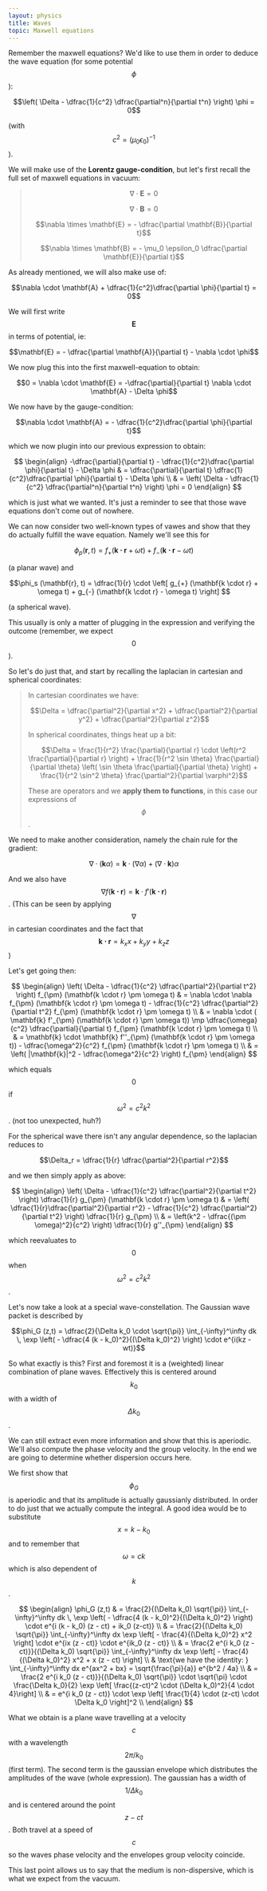 ```yaml
---
layout: physics
title: Waves
topic: Maxwell equations
---
```



Remember the maxwell equations? We'd like to use them in order to deduce the wave equation (for some potential $$\phi$$):

$$\left( \Delta - \dfrac{1}{c^2} \dfrac{\partial^n}{\partial t^n} \right) \phi = 0$$

(with $$c^2 = (\mu_0 \epsilon_0)^{-1}$$).

We will make use of the **Lorentz gauge-condition**, but let's first recall the full set of maxwell equations in vacuum:

> $$\nabla \cdot \mathbf{E} = 0$$
> 
> $$\nabla \cdot \mathbf{B} = 0$$
> 
> $$\nabla \times \mathbf{E} = - \dfrac{\partial \mathbf{B}}{\partial t}$$
> 
> $$\nabla \times \mathbf{B} = - \mu_0 \epsilon_0 \dfrac{\partial \mathbf{E}}{\partial t}$$

As already mentioned, we will also make use of:

$$\nabla \cdot \mathbf{A} + \dfrac{1}{c^2}\dfrac{\partial \phi}{\partial t} = 0$$

We will first write $$\mathbf{E}$$ in terms of potential, ie:

$$\mathbf{E} = - \dfrac{\partial \mathbf{A}}{\partial t} - \nabla \cdot \phi$$

We now plug this into the first maxwell-equation to obtain:

$$0 = \nabla \cdot \mathbf{E} = -\dfrac{\partial}{\partial t} \nabla \cdot \mathbf{A} - \Delta \phi$$

We now have by the gauge-condition:

$$\nabla \cdot \mathbf{A} = - \dfrac{1}{c^2}\dfrac{\partial \phi}{\partial t}$$

which we now plugin into our previous expression to obtain:

$$
\begin{align}
    -\dfrac{\partial}{\partial t} - \dfrac{1}{c^2}\dfrac{\partial \phi}{\partial t} - \Delta \phi & = \dfrac{\partial}{\partial t} \dfrac{1}{c^2}\dfrac{\partial \phi}{\partial t} - \Delta \phi \\
    & = \left( \Delta - \dfrac{1}{c^2} \dfrac{\partial^n}{\partial t^n} \right) \phi = 0
\end{align}
$$

which is just what we wanted. It's just a reminder to see that those wave equations don't come out of nowhere.

We can now consider two well-known types of vawes and show that they do actually fulfill the wave equation. Namely we'll see this for

$$\phi_p (\mathbf{r}, t) = f_{+} (\mathbf{k \cdot r} + \omega t) + f_{-} (\mathbf{k \cdot r} - \omega t)$$

(a planar wave) and

$$\phi_s (\mathbf{r}, t) = \dfrac{1}{r} \cdot \left[ g_{+} (\mathbf{k \cdot r} + \omega t) + g_{-} (\mathbf{k \cdot r} - \omega t) \right] $$

(a spherical wave).

This usually is only a matter of plugging in the expression and verifying the outcome (remember, we expect $$0$$). 

So let's do just that, and start by recalling the laplacian in cartesian and spherical coordinates:

> In cartesian coordinates we have: 
>
> $$\Delta = \dfrac{\partial^2}{\partial x^2} + \dfrac{\partial^2}{\partial y^2} + \dfrac{\partial^2}{\partial z^2}$$
>
> In spherical coordinates, things heat up a bit:
> 
> $$\Delta = \frac{1}{r^2} \frac{\partial}{\partial r} \cdot \left(r^2 \frac{\partial}{\partial r} \right) + \frac{1}{r^2 \sin \theta} \frac{\partial}{\partial \theta} \left( \sin \theta \frac{\partial}{\partial \theta} \right) + \frac{1}{r^2 \sin^2 \theta} \frac{\partial^2}{\partial \varphi^2}$$
>
> These are operators and we **apply them to functions**, in this case our expressions of $$\phi$$.

We need to make another consideration, namely the chain rule for the gradient:

$$\nabla \cdot (\mathbf{k} \alpha) = \mathbf{k} \cdot (\nabla \alpha) + (\nabla \cdot \mathbf{k}) \alpha$$

And we also have $$\nabla f (\mathbf{k \cdot r}) = \mathbf{k} \cdot f'(\mathbf{k \cdot r})$$. (This can be seen by applying $$\nabla$$ in cartesian coordinates and the fact that $$\mathbf{k \cdot r} = k_x x + k_y y + k_z z$$)

Let's get going then:

$$
\begin{align}
    \left( \Delta - \dfrac{1}{c^2} \dfrac{\partial^2}{\partial t^2} \right) f_{\pm} (\mathbf{k \cdot r} \pm \omega t)
    & = \nabla \cdot \nabla f_{\pm} (\mathbf{k \cdot r} \pm \omega t) - \dfrac{1}{c^2} \dfrac{\partial^2}{\partial t^2} f_{\pm} (\mathbf{k \cdot r} \pm \omega t) \\
    & = \nabla \cdot ( \mathbf{k} f'_{\pm} (\mathbf{k \cdot r} \pm \omega t)) \mp \dfrac{\omega}{c^2} \dfrac{\partial}{\partial t} f_{\pm} (\mathbf{k \cdot r} \pm \omega t) \\
    & = \mathbf{k} \cdot \mathbf{k} f''_{\pm} (\mathbf{k \cdot r} \pm \omega t)) - \dfrac{\omega^2}{c^2} f_{\pm} (\mathbf{k \cdot r} \pm \omega t) \\
    & = \left( |\mathbf{k}|^2 - \dfrac{\omega^2}{c^2} \right) f_{\pm}
\end{align}
$$

which equals $$0$$ if $$\omega^2 = c^2 k^2$$. (not too unexpected, huh?)

For the spherical wave there isn't any angular dependence, so the laplacian reduces to

$$\Delta_r = \dfrac{1}{r} \dfrac{\partial^2}{\partial r^2}$$

and we then simply apply as above:

$$
\begin{align}
    \left( \Delta - \dfrac{1}{c^2} \dfrac{\partial^2}{\partial t^2} \right) \dfrac{1}{r} g_{\pm} (\mathbf{k \cdot r} \pm \omega t)
    & = \left( \dfrac{1}{r}\dfrac{\partial^2}{\partial r^2} - \dfrac{1}{c^2} \dfrac{\partial^2}{\partial t^2} \right) \dfrac{1}{r} g_{\pm} \\
    & = \left(k^2 - \dfrac{(\pm \omega)^2}{c^2} \right) \dfrac{1}{r} g''_{\pm}
\end{align}
$$

which reevaluates to $$0$$ when $$\omega^2 = c^2 k^2$$.

Let's now take a look at a special wave-constellation. The Gaussian wave packet is described by

$$\phi_G (z,t) = \dfrac{2}{\Delta k_0 \cdot \sqrt{\pi}} \int_{-\infty}^\infty dk \, \exp \left( - \dfrac{4 (k - k_0)^2}{(\Delta k_0)^2} \right) \cdot e^{i(kz -wt)}$$

So what exactly is this? First and foremost it is a (weighted) linear combination of plane waves. Effectively this is centered around $$k_0$$ with a width of $$\Delta k_0$$. 

We can still extract even more information and show that this is aperiodic. We'll also compute the phase velocity and the group velocity. In the end we are going to determine whether dispersion occurs here.

We first show that $$\phi_G$$ is aperiodic and that its amplitude is actually gaussianly distributed. In order to do just that we actually compute the integral. A good idea would be to substitute $$x = k - k_0$$ and to remember that $$\omega = ck$$ which is also dependent of $$k$$.

$$
\begin{align}
    \phi_G (z,t)
    & = \frac{2}{(\Delta k_0) \sqrt{\pi}} \int_{-\infty}^\infty dk \, \exp \left( - \dfrac{4 (k - k_0)^2}{(\Delta k_0)^2} \right) \cdot e^{i (k - k_0) (z - ct) + ik_0 (z-ct)} \\
    & = \frac{2}{(\Delta k_0) \sqrt{\pi}} \int_{-\infty}^\infty dx \exp \left[ - \frac{4}{(\Delta k_0)^2} x^2 \right] \cdot e^{ix (z - ct)} \cdot e^{ik_0 (z - ct)} \\
    & = \frac{2 e^{i k_0 (z - ct)}}{(\Delta k_0) \sqrt{\pi}} \int_{-\infty}^\infty dx \exp \left[ - \frac{4}{(\Delta k_0)^2} x^2 + x (z - ct) \right] \\
    & \text{we have the identity: } \int_{-\infty}^\infty dx e^{ax^2 + bx} = \sqrt{\frac{\pi}{a}} e^{b^2 / 4a} \\
    & = \frac{2 e^{i k_0 (z - ct)}}{(\Delta k_0) \sqrt{\pi}} \cdot \sqrt{\pi} \cdot \frac{\Delta k_0}{2} \exp \left[ \frac{(z-ct)^2 \cdot (\Delta k_0)^2}{4 \cdot 4}\right] \\
    & =  e^{i k_0 (z - ct)} \cdot \exp \left[ \frac{1}{4} \cdot (z-ct) \cdot \Delta k_0 \right]^2 \\
\end{align}
$$

What we obtain is a plane wave travelling at a velocity $$c$$ with a wavelength $$2\pi / k_0$$ (first term). The second term is the gaussian envelope which distributes the amplitudes of the wave (whole expression). The gaussian has a width of $$1 / \Delta k_0$$ and is centered around the point $$z - ct$$. Both travel at a speed of $$c$$ so the waves phase velocity and the envelopes group velocity coincide.

This last point allows us to say that the medium is non-dispersive, which is what we expect from the vacuum.

